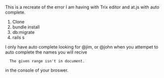 This is a recreate of the error I am having with Trix editor and at.js with auto complete. 

1. Clone
2. bundle install
3. db:migrate 
4. rails s

I only have auto complete looking for @jim, or @john when you attempet to auto complete the names you will recive
````
  The given range isn't in document.
````
in the console of your broswer. 
